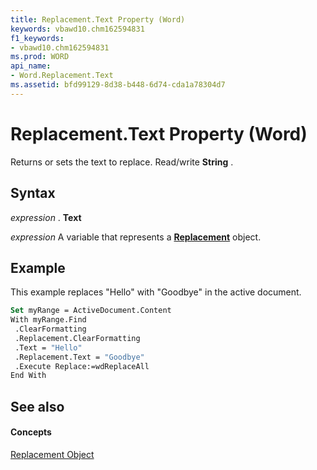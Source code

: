 ```yaml
---
title: Replacement.Text Property (Word)
keywords: vbawd10.chm162594831
f1_keywords:
- vbawd10.chm162594831
ms.prod: WORD
api_name:
- Word.Replacement.Text
ms.assetid: bfd99129-8d38-b448-6d74-cda1a78304d7
---
```



# Replacement.Text Property (Word)

Returns or sets the text to replace. Read/write  **String** .


## Syntax

 _expression_ . **Text**

 _expression_ A variable that represents a **[Replacement](replacement-object-word.md)** object.


## Example

This example replaces "Hello" with "Goodbye" in the active document.


```vb
Set myRange = ActiveDocument.Content 
With myRange.Find 
 .ClearFormatting 
 .Replacement.ClearFormatting 
 .Text = "Hello" 
 .Replacement.Text = "Goodbye" 
 .Execute Replace:=wdReplaceAll 
End With
```


## See also


#### Concepts


[Replacement Object](replacement-object-word.md)

